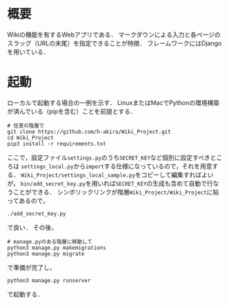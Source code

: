 # 概要
Wikiの機能を有するWebアプリである．
マークダウンによる入力と各ページのスラッグ（URLの末尾）を指定できることが特徴．
フレームワークにはDjangoを用いている．

# 起動
ローカルで起動する場合の一例を示す．
LinuxまたはMacでPythonの環境構築が済んでいる（pipを含む）ことを前提とする．
```
# 任意の階層で
git clone https://github.com/h-akira/Wiki_Project.git
cd Wiki_Project
pip3 install -r requirements.txt
```
ここで，設定ファイル`settings.py`のうち`SECRET_KEY`など個別に設定すべきところは
`settings_local.py`から`import`する仕様になっているので，それを用意する．
`Wiki_Project/settings_local_sample.py`をコピーして編集すればよいが，
`bin/add_secret_key.py`を用いれば`SECRET_KEY`の生成も含めて自動で行なうことができる．
シンボリックリンクが階層`Wiki_Project/Wiki_Project`に貼ってあるので，
```
./add_secret_key.py
```
で良い．
その後，
```
# manage.pyのある階層に移動して
python3 manage.py makemigrations
python3 manage.py migrate
```
で準備が完了し，
```
python3 manage.py runserver
```
で起動する．


